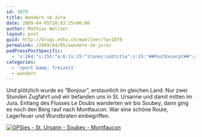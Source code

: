 ```yaml
---
id: 1079
title: Wandern im Jura
date: 2009-04-05T20:03:25+00:00
author: Mathias Wellner
layout: post
guid: http://blogs.ethz.ch/mwellner/?p=1079
permalink: /2009/04/05/wandern-im-jura/
podPressPostSpecific:
  - 's:264:"s:255:"a:6:{s:15:"itunes:subtitle";s:15:"##PostExcerpt##";s:14:"itunes:summary";s:15:"##PostExcerpt##";s:15:"itunes:keywords";s:17:"##WordPressCats##";s:13:"itunes:author";s:10:"##Global##";s:15:"itunes:explicit";s:7:"Default";s:12:"itunes:block";s:7:"Default";}";";'
categories:
  - 'sport &amp; freizeit'
  - wandern
---
```

Und plötzlich wurde es &#8220;Bonjour&#8221;, erstaunlich im gleichen Land. Nur zwei Stunden Zugfahrt und wir befanden uns in St. Ursanne und damit mitten im Jura. Entlang des Flusses Le Doubs wanderten wir bis Soubey, dann ging es noch den Berg rauf nach Montfaucon. War eine schöne Route, Lagerfeuer und Wurstbraten einbegriffen.

[<img src="http://gpsies.com/images/linkus.png" border="0" alt="GPSies - St. Ursann - Soubey - Montfaucon" />](http://gpsies.com/map.do?fileId=imomctajdzusrdxg "GPSies - St. Ursann - Soubey - Montfaucon")